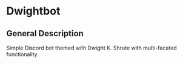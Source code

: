 # Dwightbot
## General Description
Simple Discord bot themed with Dwight K. Shrute with multi-facated functionality